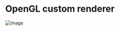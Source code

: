 
#  OpenGL custom renderer
![image](https://user-images.githubusercontent.com/56661791/193748559-2d130d68-72a7-4d0d-91cb-a2dfd7f0bd5e.png)
